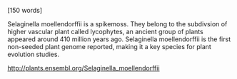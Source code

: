 
[150 words]

Selaginella moellendorffii is a spikemoss. They belong to the subdivsion of higher vascular plant called lycophytes, an ancient group of plants appeared around 410 million years ago. Selaginella moellendorffii is the first non-seeded plant genome reported, making it a key species for plant evolution studies.

http://plants.ensembl.org/Selaginella_moellendorffii

